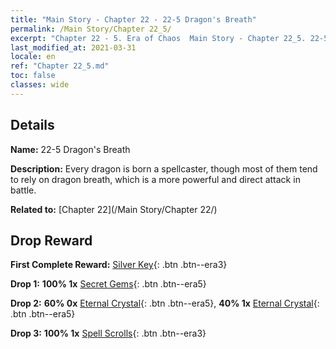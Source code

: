 ```yaml
---
title: "Main Story - Chapter 22 - 22-5 Dragon's Breath"
permalink: /Main Story/Chapter 22_5/
excerpt: "Chapter 22 - 5. Era of Chaos  Main Story - Chapter 22_5. 22-5 Dragon's Breath"
last_modified_at: 2021-03-31
locale: en
ref: "Chapter 22_5.md"
toc: false
classes: wide
---
```


## Details

 **Name:** 22-5 Dragon's Breath

 **Description:** Every dragon is born a spellcaster, though most of them tend to rely on dragon breath, which is a more powerful and direct attack in battle.

 **Related to:** [Chapter 22](/Main Story/Chapter 22/)

## Drop Reward

 **First Complete Reward:** [Silver Key](/Items/con_693/){: .btn .btn--era3}

 **Drop 1:** **100% 1x** [Secret Gems](/Items/mat_79/){: .btn .btn--era5}

 **Drop 2:** **60% 0x** [Eternal Crystal](/Items/mat_73/){: .btn .btn--era5}, **40% 1x** [Eternal Crystal](/Items/mat_73/){: .btn .btn--era5}

 **Drop 3:** **100% 1x** [Spell Scrolls](/Items/con_694/){: .btn .btn--era3}

